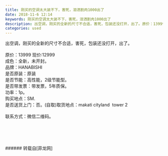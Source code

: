 ```yaml
---
title: 刚买的空调太大装不下，害死，泪洒割肉1000出了
date: 2018-11-6 12:14
keywords: 刚买的空调太大装不下，害死，泪洒割肉1000出了
description: 出空调，刚买的全新的尺寸不合适，害死，包装还没打开，出了。原价：13999 现价:12999成色：全新，未开封。品牌：HANABISHI是否原装：原装是否节能：高性能，2级节能型。是否带发票：带发票，5年质保。功率：1p。购买地点：SM.是否送货上门：否。(自取)取货地点：makati cityland  tower 2联系方式：微信二维码。
categories: used
---
```

<td class="t_f" id="postmessage_2225106">

出空调，刚买的全新的尺寸不合适，害死，包装还没打开，出了。<br/>
<br/>
原价：13999 现价:12999<br/>
成色：全新，未开封。<br/>
品牌：HANABISHI<br/>
是否原装：原装<br/>
是否节能：高性能，2级节能型。<br/>
是否带发票：带发票，5年质保。<br/>
功率：1p。<br/>
购买地点：SM.<br/>
是否送货上门：否。(自取)取货地点：makati cityland  tower 2<br/>
<br/>
联系方式：微信二维码。<br/>
<br/>
<br/>
<br/>
<br/>
</td>
###### 转载自[菲龙网]